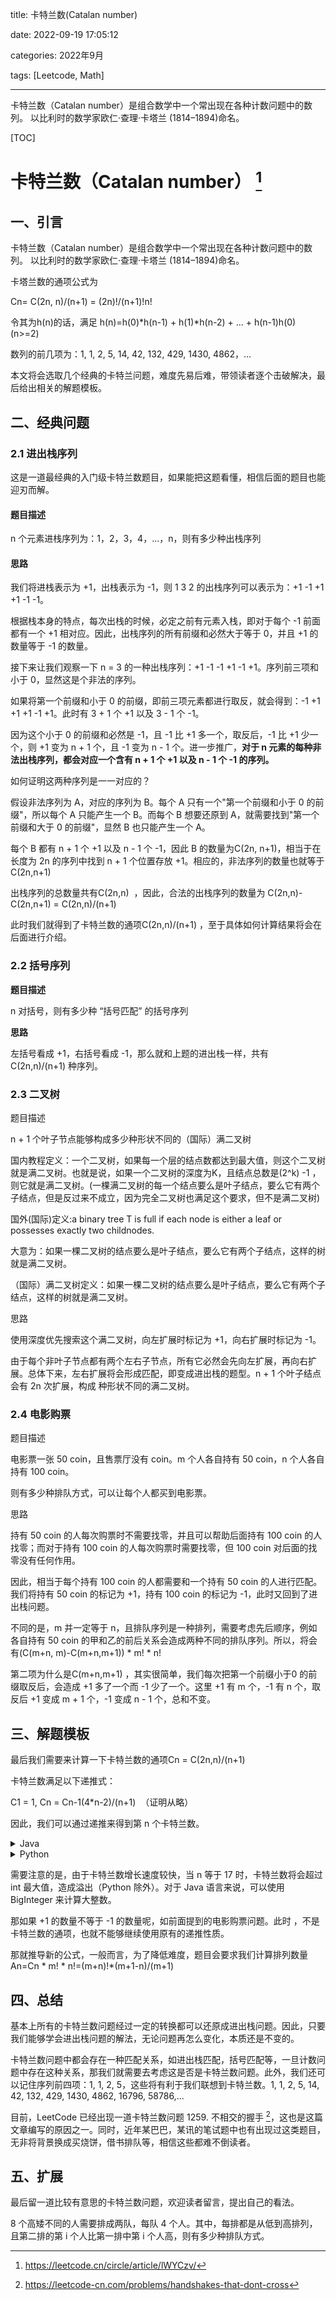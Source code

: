 title: 卡特兰数(Catalan number)

date: 2022-09-19 17:05:12

categories: 2022年9月

tags: [Leetcode, Math]

***

卡特兰数（Catalan number）是组合数学中一个常出现在各种计数问题中的数列。
以比利时的数学家欧仁·查理·卡塔兰 (1814–1894)命名。

[TOC]

# 卡特兰数（Catalan number） [^1]

## 一、引言

卡特兰数（Catalan number）是组合数学中一个常出现在各种计数问题中的数列。
以比利时的数学家欧仁·查理·卡塔兰 (1814–1894)命名。

卡塔兰数的通项公式为

Cn= C(2n, n)/(n+1) = (2n)!/(n+1)!n!

令其为h(n)的话，满足
h(n)=h(0)\*h(n-1) + h(1)\*h(n-2) + ... + h(n-1)h(0)  (n>=2)

数列的前几项为：1, 1, 2, 5, 14, 42, 132, 429, 1430, 4862，...

本文将会选取几个经典的卡特兰问题，难度先易后难，带领读者逐个击破解决，最后给出相关的解题模板。

## 二、经典问题

### 2.1 进出栈序列

这是一道最经典的入门级卡特兰数题目，如果能把这题看懂，相信后面的题目也能迎刃而解。

#### 题目描述

n 个元素进栈序列为：1，2，3，4，...，n，则有多少种出栈序列

#### 思路

我们将进栈表示为 +1，出栈表示为 -1，则 1 3 2 的出栈序列可以表示为：+1 -1 +1 +1 -1 -1。

根据栈本身的特点，每次出栈的时候，必定之前有元素入栈，即对于每个 -1 前面都有一个 +1 相对应。因此，出栈序列的所有前缀和必然大于等于 0，并且 +1 的数量等于 -1 的数量。

接下来让我们观察一下 n = 3 的一种出栈序列：+1 -1 -1 +1 -1 +1。序列前三项和小于 0，显然这是个非法的序列。

如果将第一个前缀和小于 0 的前缀，即前三项元素都进行取反，就会得到：-1 +1 +1 +1 -1 +1。此时有 3 + 1 个 +1 以及 3 - 1 个 -1。

因为这个小于 0 的前缀和必然是 -1，且 -1 比 +1 多一个，取反后，-1 比 +1 少一个，则 +1 变为 n + 1 个，且 -1 变为 n - 1 个。进一步推广，**对于 n  元素的每种非法出栈序列，都会对应一个含有 n + 1 个 +1 以及 n - 1 个 -1 的序列。**

如何证明这两种序列是一一对应的？

假设非法序列为 A，对应的序列为 B。每个 A 只有一个"第一个前缀和小于 0 的前缀"，所以每个 A 只能产生一个 B。而每个 B 想要还原到 A，就需要找到"第一个前缀和大于 0 的前缀"，显然 B 也只能产生一个 A。

每个 B 都有 n + 1 个 +1 以及 n - 1 个 -1，因此 B 的数量为C(2n, n+1)​ ，相当于在长度为 2n 的序列中找到 n + 1 个位置存放 +1。相应的，非法序列的数量也就等于 C(2n,n+1)

出栈序列的总数量共有C(2n,n) ​ ，因此，合法的出栈序列的数量为 C(2n,n)-C(2n,n+1) = C(2n,n)/(n+1)

此时我们就得到了卡特兰数的通项C(2n,n)/(n+1) ，至于具体如何计算结果将会在后面进行介绍。

### 2.2 括号序列

**题目描述**

n 对括号，则有多少种 “括号匹配” 的括号序列

**思路**

左括号看成 +1，右括号看成 -1，那么就和上题的进出栈一样，共有C(2n,n)/(n+1) 种序列。

### 2.3 二叉树

题目描述

n + 1 个叶子节点能够构成多少种形状不同的（国际）满二叉树

国内教程定义：一个二叉树，如果每一个层的结点数都达到最大值，则这个二叉树就是满二叉树。也就是说，如果一个二叉树的深度为K，且结点总数是(2^k) -1 ，则它就是满二叉树。(一棵满二叉树的每一个结点要么是叶子结点，要么它有两个子结点，但是反过来不成立，因为完全二叉树也满足这个要求，但不是满二叉树)

国外(国际)定义\:a binary tree T is full if each node is either a leaf or possesses exactly two childnodes.

大意为：如果一棵二叉树的结点要么是叶子结点，要么它有两个子结点，这样的树就是满二叉树。

（国际）满二叉树定义：如果一棵二叉树的结点要么是叶子结点，要么它有两个子结点，这样的树就是满二叉树。

思路

使用深度优先搜索这个满二叉树，向左扩展时标记为 +1，向右扩展时标记为 -1。

由于每个非叶子节点都有两个左右子节点，所有它必然会先向左扩展，再向右扩展。总体下来，左右扩展将会形成匹配，即变成进出栈的题型。n + 1 个叶子结点会有 2n 次扩展，构成​
种形状不同的满二叉树。

### 2.4 电影购票

题目描述

电影票一张 50 coin，且售票厅没有 coin。m 个人各自持有 50 coin，n 个人各自持有 100 coin。

则有多少种排队方式，可以让每个人都买到电影票。

思路

持有 50 coin 的人每次购票时不需要找零，并且可以帮助后面持有 100 coin 的人找零；而对于持有 100 coin 的人每次购票时需要找零，但 100 coin 对后面的找零没有任何作用。

因此，相当于每个持有 100 coin 的人都需要和一个持有 50 coin 的人进行匹配。我们将持有 50 coin 的标记为 +1，持有 100 coin 的标记为 -1，此时又回到了进出栈问题。

不同的是，m 并一定等于 n，且排队序列是一种排列，需要考虑先后顺序，例如各自持有 50 coin 的甲和乙的前后关系会造成两种不同的排队序列。所以，将会有(C(m+n, m)-C(m+n,m+1)) \* m! \* n!

第二项为什么是C(m+n,m+1)​ ，其实很简单，我们每次把第一个前缀小于0 的前缀取反后，会造成 +1 多了一个而 -1 少了一个。这里 +1 有 m 个，-1 有 n 个，取反后 +1 变成 m + 1 个，-1 变成 n - 1 个，总和不变。

## 三、解题模板

最后我们需要来计算一下卡特兰数的通项Cn = C(2n,n)/(n+1)

卡特兰数满足以下递推式：

C1 = 1, Cn = Cn-1(4\*n-2)/(n+1) ​ （证明从略）

因此，我们可以通过递推来得到第 n 个卡特兰数。

<details>
    <summary>Java</summary>

```java

    import java.math.BigInteger;
    // 打印前 n 个卡特兰数
    int n = 20;
    BigInteger ans = BigInteger.valueOf(1);
    System.out.println("1:" + ans.toString());
    BigInteger four = BigInteger.valueOf(4);
    BigInteger one = BigInteger.valueOf(1);
    BigInteger two = BigInteger.valueOf(2);
    for (int i = 2; i <= n; i++) {
    BigInteger bi = BigInteger.valueOf(i);
    ans = ans.multiply(four.multiply(bi).subtract(two)).divide(bi.add(one));
    System.out.println(i + ":" + ans.toString());
    }

```

</details>

<details>
    <summary>Python</summary>

```python

    # 打印前 n 个卡特兰数
    
    ans, n = 1, 20
    print("1:" + str(ans))
    for i in range(2, n + 1):
    ans = ans \* (4 \* i - 2) // (i + 1)
    print(str(i) + ":" + str(ans))

```

</details>

需要注意的是，由于卡特兰数增长速度较快，当 n 等于 17 时，卡特兰数将会超过 int 最大值，造成溢出（Python 除外）。对于 Java 语言来说，可以使用 BigInteger 来计算大整数。

那如果 +1 的数量不等于 -1 的数量呢，如前面提到的电影购票问题。此时
，不是卡特兰数的通项，也就不能够继续使用原有的递推性质。

那就推导新的公式，一般而言，为了降低难度，题目会要求我们计算排列数量An=Cn \* m! \* n!=(m+n)!\*(m+1-n)/(m+1)

## 四、总结

基本上所有的卡特兰数问题经过一定的转换都可以还原成进出栈问题。因此，只要我们能够学会进出栈问题的解法，无论问题再怎么变化，本质还是不变的。

卡特兰数问题中都会存在一种匹配关系，如进出栈匹配，括号匹配等，一旦计数问题中存在这种关系，那我们就需要去考虑这是否是卡特兰数问题。此外，我们还可以记住序列前四项：1, 1, 2, 5，这些将有利于我们联想到卡特兰数。1, 1, 2, 5, 14, 42, 132, 429, 1430, 4862, 16796, 58786,...

目前，LeetCode 已经出现一道卡特兰数问题 1259. 不相交的握手 [^2]，这也是这篇文章编写的原因之一。同时，近年某巴巴，某讯的笔试题中也有出现过这类题目，无非将背景换成买烧饼，借书排队等，相信这些都难不倒读者。

## 五、扩展

最后留一道比较有意思的卡特兰数问题，欢迎读者留言，提出自己的看法。

8 个高矮不同的人需要排成两队，每队 4 个人。其中，每排都是从低到高排列，且第二排的第 i 个人比第一排中第 i 个人高，则有多少种排队方式。

[^1]: <https://leetcode.cn/circle/article/lWYCzv/>

[^2]: <https://leetcode-cn.com/problems/handshakes-that-dont-cross>


